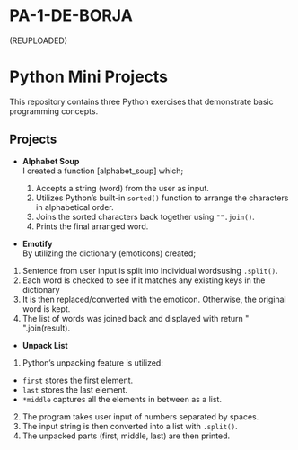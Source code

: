 # PA-1-DE-BORJA
(REUPLOADED)

# Python Mini Projects 

This repository contains three Python exercises that demonstrate basic programming concepts.

## Projects

- **Alphabet Soup**  
I created a function [alphabet_soup] which;
  1. Accepts a string (word) from the user as input.
  2. Utilizes Python’s built-in `sorted()` function to arrange the characters in alphabetical order.
  3. Joins the sorted characters back together using `"".join()`.
  4. Prints the final arranged word.  

- **Emotify**  
By utilizing the dictionary (emoticons) created;
1. Sentence from user input is split into Individual wordsusing `.split()`.
2. Each word is checked to see if it matches any existing keys in the dictionary
3. It is then replaced/converted with the emoticon. Otherwise, the original word is kept.
4. The list of words was joined back and displayed with  return " ".join(result).

- **Unpack List**  
 1. Python’s unpacking feature is utilized:  
   - `first` stores the first element.  
   - `last` stores the last element.  
   - `*middle` captures all the elements in between as a list.  
2. The program takes user input of numbers separated by spaces.  
3. The input string is then converted into a list with `.split()`.  
4. The unpacked parts (first, middle, last) are then printed.  
